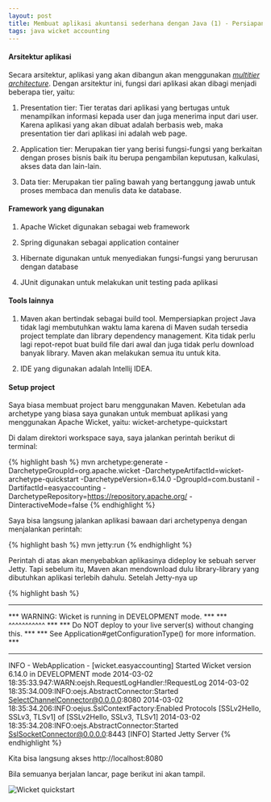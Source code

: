 ```yaml
---
layout: post
title: Membuat aplikasi akuntansi sederhana dengan Java (1) - Persiapan project
tags: java wicket accounting
---
```


#### Arsitektur aplikasi

Secara arsitektur, aplikasi yang akan dibangun akan menggunakan [_multitier architecture_](http://en.wikipedia.org/wiki/Multitier_architecture). Dengan arsitektur ini, fungsi dari aplikasi akan dibagi menjadi beberapa tier, yaitu:

1. Presentation tier: Tier teratas dari aplikasi yang bertugas untuk menampilkan informasi kepada user dan juga menerima input dari user. Karena aplikasi yang akan dibuat adalah berbasis web, maka presentation tier dari aplikasi ini adalah web page.

2. Application tier: Merupakan tier yang berisi fungsi-fungsi yang berkaitan dengan proses bisnis baik itu berupa pengambilan keputusan, kalkulasi, akses data dan lain-lain.

3. Data tier: Merupakan tier paling bawah yang bertanggung jawab untuk proses membaca dan menulis data ke database.

#### Framework yang digunakan

1. Apache Wicket digunakan sebagai web framework

2. Spring digunakan sebagai application container

3. Hibernate digunakan untuk menyediakan fungsi-fungsi yang berurusan dengan database

4. JUnit digunakan untuk melakukan unit testing pada aplikasi


#### Tools lainnya

1. Maven akan bertindak sebagai build tool. Mempersiapkan project Java tidak lagi membutuhkan waktu lama karena di Maven sudah tersedia project template dan library dependency management. Kita tidak perlu lagi repot-repot buat build file dari awal dan juga tidak perlu download banyak library. Maven akan melakukan semua itu untuk kita.

2. IDE yang digunakan adalah Intellij IDEA.

#### Setup project

Saya biasa membuat project baru menggunakan Maven. Kebetulan ada archetype yang biasa saya gunakan untuk membuat aplikasi yang menggunakan Apache Wicket, yaitu: wicket-archetype-quickstart

Di dalam direktori workspace saya, saya jalankan perintah berikut di terminal:

{% highlight bash %}
mvn archetype:generate -DarchetypeGroupId=org.apache.wicket -DarchetypeArtifactId=wicket-archetype-quickstart -DarchetypeVersion=6.14.0 -DgroupId=com.bustanil -DartifactId=easyaccounting -DarchetypeRepository=https://repository.apache.org/ -DinteractiveMode=false
{% endhighlight %}

Saya bisa langsung jalankan aplikasi bawaan dari archetypenya dengan menjalankan perintah:

{% highlight bash %}
mvn jetty:run
{% endhighlight %}

Perintah di atas akan menyebabkan aplikasinya dideploy ke sebuah server Jetty. Tapi sebelum itu, Maven akan mendownload dulu library-library yang dibutuhkan aplikasi terlebih dahulu. Setelah Jetty-nya up

{% highlight bash %}
********************************************************************
*** WARNING: Wicket is running in DEVELOPMENT mode.              ***
***                               ^^^^^^^^^^^                    ***
*** Do NOT deploy to your live server(s) without changing this.  ***
*** See Application#getConfigurationType() for more information. ***
********************************************************************
INFO  - WebApplication             - [wicket.easyaccounting] Started Wicket version 6.14.0 in DEVELOPMENT mode
2014-03-02 18:35:33.947:WARN:oejsh.RequestLogHandler:!RequestLog
2014-03-02 18:35:34.009:INFO:oejs.AbstractConnector:Started SelectChannelConnector@0.0.0.0:8080
2014-03-02 18:35:34.206:INFO:oejus.SslContextFactory:Enabled Protocols [SSLv2Hello, SSLv3, TLSv1] of [SSLv2Hello, SSLv3, TLSv1]
2014-03-02 18:35:34.208:INFO:oejs.AbstractConnector:Started SslSocketConnector@0.0.0.0:8443
[INFO] Started Jetty Server
{% endhighlight %}

Kita bisa langsung akses http://localhost:8080

Bila semuanya berjalan lancar, page berikut ini akan tampil.

![Wicket quickstart](https://dl.dropboxusercontent.com/u/7031801/wicket.png)

